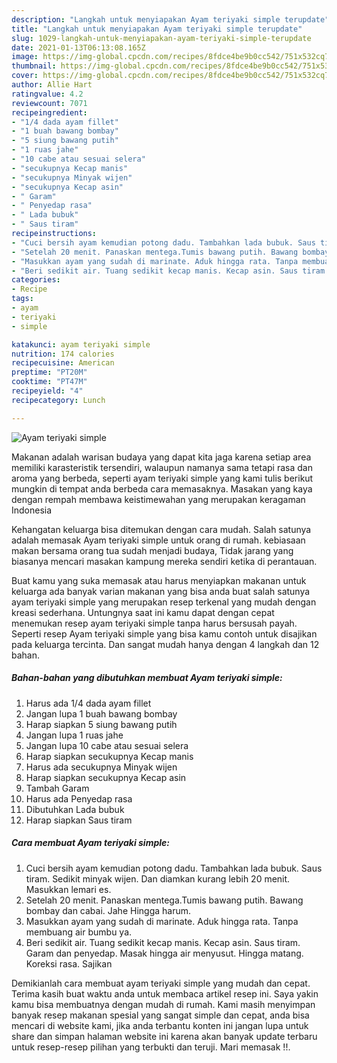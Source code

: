 ```yaml
---
description: "Langkah untuk menyiapakan Ayam teriyaki simple terupdate"
title: "Langkah untuk menyiapakan Ayam teriyaki simple terupdate"
slug: 1029-langkah-untuk-menyiapakan-ayam-teriyaki-simple-terupdate
date: 2021-01-13T06:13:08.165Z
image: https://img-global.cpcdn.com/recipes/8fdce4be9b0cc542/751x532cq70/ayam-teriyaki-simple-foto-resep-utama.jpg
thumbnail: https://img-global.cpcdn.com/recipes/8fdce4be9b0cc542/751x532cq70/ayam-teriyaki-simple-foto-resep-utama.jpg
cover: https://img-global.cpcdn.com/recipes/8fdce4be9b0cc542/751x532cq70/ayam-teriyaki-simple-foto-resep-utama.jpg
author: Allie Hart
ratingvalue: 4.2
reviewcount: 7071
recipeingredient:
- "1/4 dada ayam fillet"
- "1 buah bawang bombay"
- "5 siung bawang putih"
- "1 ruas jahe"
- "10 cabe atau sesuai selera"
- "secukupnya Kecap manis"
- "secukupnya Minyak wijen"
- "secukupnya Kecap asin"
- " Garam"
- " Penyedap rasa"
- " Lada bubuk"
- " Saus tiram"
recipeinstructions:
- "Cuci bersih ayam kemudian potong dadu. Tambahkan lada bubuk. Saus tiram. Sedikit minyak wijen. Dan diamkan kurang lebih 20 menit. Masukkan lemari es."
- "Setelah 20 menit. Panaskan mentega.Tumis bawang putih. Bawang bombay dan cabai. Jahe Hingga harum."
- "Masukkan ayam yang sudah di marinate. Aduk hingga rata. Tanpa membuang air bumbu ya."
- "Beri sedikit air. Tuang sedikit kecap manis. Kecap asin. Saus tiram. Garam dan penyedap. Masak hingga air menyusut. Hingga matang. Koreksi rasa. Sajikan"
categories:
- Recipe
tags:
- ayam
- teriyaki
- simple

katakunci: ayam teriyaki simple 
nutrition: 174 calories
recipecuisine: American
preptime: "PT20M"
cooktime: "PT47M"
recipeyield: "4"
recipecategory: Lunch

---
```



![Ayam teriyaki simple](https://img-global.cpcdn.com/recipes/8fdce4be9b0cc542/751x532cq70/ayam-teriyaki-simple-foto-resep-utama.jpg)

Makanan adalah warisan budaya yang dapat kita jaga karena setiap area memiliki karasteristik tersendiri, walaupun namanya sama tetapi rasa dan aroma yang berbeda, seperti ayam teriyaki simple yang kami tulis berikut mungkin di tempat anda berbeda cara memasaknya. Masakan yang kaya dengan rempah membawa keistimewahan yang merupakan keragaman Indonesia



Kehangatan keluarga bisa ditemukan dengan cara mudah. Salah satunya adalah memasak Ayam teriyaki simple untuk orang di rumah. kebiasaan makan bersama orang tua sudah menjadi budaya, Tidak jarang yang biasanya mencari masakan kampung mereka sendiri ketika di perantauan.

Buat kamu yang suka memasak atau harus menyiapkan makanan untuk keluarga ada banyak varian makanan yang bisa anda buat salah satunya ayam teriyaki simple yang merupakan resep terkenal yang mudah dengan kreasi sederhana. Untungnya saat ini kamu dapat dengan cepat menemukan resep ayam teriyaki simple tanpa harus bersusah payah.
Seperti resep Ayam teriyaki simple yang bisa kamu contoh untuk disajikan pada keluarga tercinta. Dan sangat mudah hanya dengan 4 langkah dan 12 bahan.


<!--inarticleads1-->

##### Bahan-bahan yang dibutuhkan membuat Ayam teriyaki simple:

1. Harus ada 1/4 dada ayam fillet
1. Jangan lupa 1 buah bawang bombay
1. Harap siapkan 5 siung bawang putih
1. Jangan lupa 1 ruas jahe
1. Jangan lupa 10 cabe atau sesuai selera
1. Harap siapkan secukupnya Kecap manis
1. Harus ada secukupnya Minyak wijen
1. Harap siapkan secukupnya Kecap asin
1. Tambah  Garam
1. Harus ada  Penyedap rasa
1. Dibutuhkan  Lada bubuk
1. Harap siapkan  Saus tiram




<!--inarticleads2-->

##### Cara membuat  Ayam teriyaki simple:

1. Cuci bersih ayam kemudian potong dadu. Tambahkan lada bubuk. Saus tiram. Sedikit minyak wijen. Dan diamkan kurang lebih 20 menit. Masukkan lemari es.
1. Setelah 20 menit. Panaskan mentega.Tumis bawang putih. Bawang bombay dan cabai. Jahe Hingga harum.
1. Masukkan ayam yang sudah di marinate. Aduk hingga rata. Tanpa membuang air bumbu ya.
1. Beri sedikit air. Tuang sedikit kecap manis. Kecap asin. Saus tiram. Garam dan penyedap. Masak hingga air menyusut. Hingga matang. Koreksi rasa. Sajikan




Demikianlah cara membuat ayam teriyaki simple yang mudah dan cepat. Terima kasih buat waktu anda untuk membaca artikel resep ini. Saya yakin kamu bisa membuatnya dengan mudah di rumah. Kami masih menyimpan banyak resep makanan spesial yang sangat simple dan cepat, anda bisa mencari di website kami, jika anda terbantu konten ini jangan lupa untuk share dan simpan halaman website ini karena akan banyak update terbaru untuk resep-resep pilihan yang terbukti dan teruji. Mari memasak !!. 
